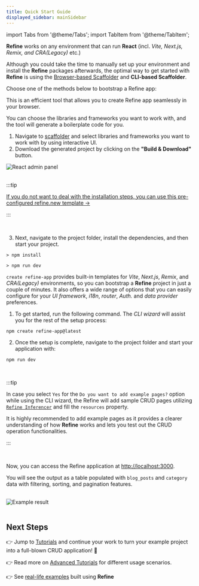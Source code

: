 ```yaml
---
title: Quick Start Guide
displayed_sidebar: mainSidebar
---
```


import Tabs from '@theme/Tabs';
import TabItem from '@theme/TabItem';

**Refine** works on any environment that can run **React** (incl. _Vite, Next.js, Remix, and CRA(Legacy)_ etc.)

Although you could take the time to manually set up your environment and install the **Refine** packages afterwards, the optimal way to get started with **Refine** is using the [Browser-based Scaffolder](https://refine.dev/?playground=true) and **CLI-based Scaffolder**.

Choose one of the methods below to bootstrap a Refine app:

<Tabs>
  <TabItem value="Browser-based-scaffolder" label="With Browser-based" default>

This is an efficient tool that allows you to create Refine app seamlessly in your browser.

You can choose the libraries and frameworks you want to work with, and the tool will generate a boilerplate code for you.

1.  Navigate to [scaffolder](https://refine.dev/?playground=true) and select libraries and frameworks you want to work with by using interactive UI.
2.  Download the generated project by clicking on the **"Build & Download"** button.

<div className="flex justify-center">
    <img alt="React admin panel" src="https://refine.ams3.cdn.digitaloceanspaces.com/blog/2023-07-25-refine-primereact/create-refine-project.gif" className="border border-gray-200 rounded" />
</div>

<br/>

:::tip

[If you do not want to deal with the installation steps, you can use this pre-configured refine.new template &rarr;](https://refine.new/preview/1a5eb93b-ab9b-4112-b80e-7563b334c025)

:::

<br/>

3. Next, navigate to the project folder, install the dependencies, and then start your project.

```
> npm install

> npm run dev
```

  </TabItem>
  <TabItem value="CLI" label="With CLI-based">

`create refine-app` provides built-in templates for _Vite_, _Next.js_, _Remix_, and _CRA(Legacy)_ environments, so you can bootstrap a **Refine** project in just a couple of minutes. It also offers a wide range of options that you can easily configure for your _UI framework_, _i18n_, _router_, _Auth._ and _data provider_ preferences.

1. To get started, run the following command. The _CLI wizard_ will assist you for the rest of the setup process:

```
npm create refine-app@latest
```

2. Once the setup is complete, navigate to the project folder and start your application with:

```
npm run dev
```

<br/>

:::tip

In case you select `Yes` for the `Do you want to add example pages?` option while using the CLI wizard, the Refine will add sample CRUD pages utilizing [`Refine Inferencer`](/docs/ui-integrations/ant-design/components/inferencer/) and fill the `resources` property.

It is highly recommended to add example pages as it provides a clearer understanding of how **Refine** works and lets you test out the CRUD operation functionalities.

:::

  </TabItem>
</Tabs>

<br/>

Now, you can access the Refine application at [http://localhost:3000](http://localhost:3000).

You will see the output as a table populated with `blog_posts` and `category` data with filtering, sorting, and pagination features.

<br/>

<div >
   <img style={{width: "100%"}} src="https://refine.ams3.cdn.digitaloceanspaces.com/website/static/img/quick-start-example.png" alt="Example result" />
</div>

<br />

## Next Steps

👉 Jump to [Tutorials](/tutorial) and continue your work to turn your example project into a full-blown CRUD application! 🚀

👉 Read more on [Advanced Tutorials](/docs/advanced-tutorials/) for different usage scenarios.

👉 See [real-life examples](/templates) built using **Refine**
